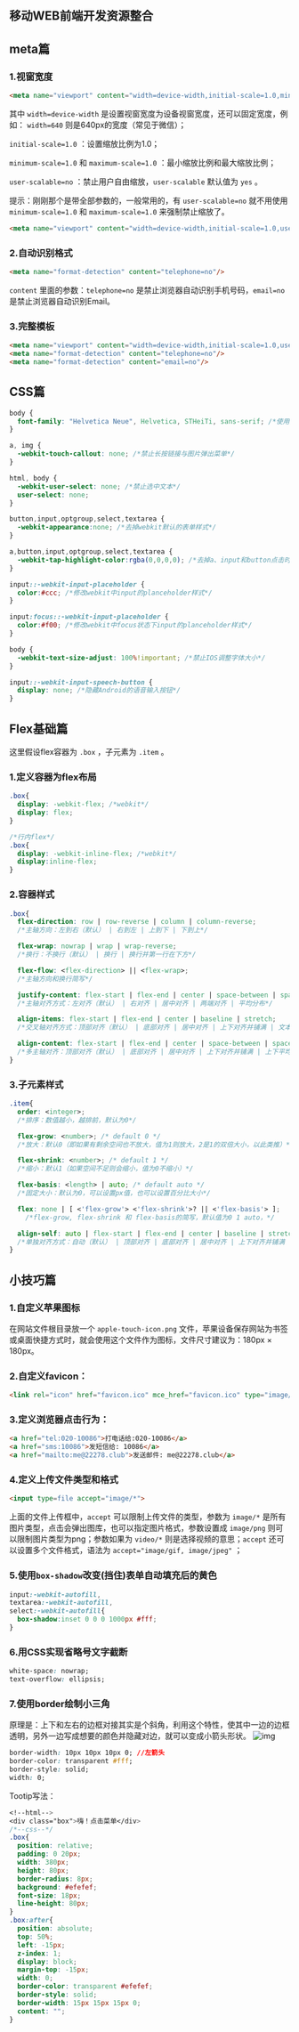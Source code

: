 ## 移动WEB前端开发资源整合

## meta篇

### 1.视窗宽度

```html
<meta name="viewport" content="width=device-width,initial-scale=1.0,minimum-scale=1.0,maximum-scale=1.0,user-scalable=no"/>
```

其中 `width=device-width` 是设置视窗宽度为设备视窗宽度，还可以固定宽度，例如： `width=640` 则是640px的宽度（常见于微信）；

`initial-scale=1.0` ：设置缩放比例为1.0；

`minimum-scale=1.0` 和 `maximum-scale=1.0` ：最小缩放比例和最大缩放比例；

`user-scalable=no` ：禁止用户自由缩放，`user-scalable` 默认值为 `yes` 。

提示：刚刚那个是带全部参数的，一般常用的，有 `user-scalable=no` 就不用使用 `minimum-scale=1.0` 和 `maximum-scale=1.0` 来强制禁止缩放了。

```html
<meta name="viewport" content="width=device-width,initial-scale=1.0,user-scalable=no"/>
```

### 2.自动识别格式

```html
<meta name="format-detection" content="telephone=no"/>
```

`content` 里面的参数：`telephone=no` 是禁止浏览器自动识别手机号码，`email=no` 是禁止浏览器自动识别Email。

### 3.完整模板

```html
<meta name="viewport" content="width=device-width,initial-scale=1.0,user-scalable=no"/>
<meta name="format-detection" content="telephone=no"/>
<meta name="format-detection" content="email=no"/>
```

## CSS篇

```css
body {
  font-family: "Helvetica Neue", Helvetica, STHeiTi, sans-serif; /*使用无衬线字体*/
}

a, img {
  -webkit-touch-callout: none; /*禁止长按链接与图片弹出菜单*/
}

html, body {
  -webkit-user-select: none; /*禁止选中文本*/
  user-select: none;
}

button,input,optgroup,select,textarea {
  -webkit-appearance:none; /*去掉webkit默认的表单样式*/
}

a,button,input,optgroup,select,textarea {
  -webkit-tap-highlight-color:rgba(0,0,0,0); /*去掉a、input和button点击时的蓝色外边框和灰色半透明背景*/
}

input::-webkit-input-placeholder {
  color:#ccc; /*修改webkit中input的planceholder样式*/
}

input:focus::-webkit-input-placeholder {
  color:#f00; /*修改webkit中focus状态下input的planceholder样式*/
}

body {
  -webkit-text-size-adjust: 100%!important; /*禁止IOS调整字体大小*/
}

input::-webkit-input-speech-button {
  display: none; /*隐藏Android的语音输入按钮*/
}
```

## Flex基础篇

这里假设flex容器为 `.box` ，子元素为 `.item` 。

### 1.定义容器为flex布局

```css
.box{
  display: -webkit-flex; /*webkit*/
  display: flex;
}

/*行内flex*/
.box{
  display: -webkit-inline-flex; /*webkit*/
  display:inline-flex;
}
```

### 2.容器样式

```css
.box{
  flex-direction: row | row-reverse | column | column-reverse;
  /*主轴方向：左到右（默认） | 右到左 | 上到下 | 下到上*/

  flex-wrap: nowrap | wrap | wrap-reverse;
  /*换行：不换行（默认） | 换行 | 换行并第一行在下方*/

  flex-flow: <flex-direction> || <flex-wrap>;
  /*主轴方向和换行简写*/

  justify-content: flex-start | flex-end | center | space-between | space-around;
  /*主轴对齐方式：左对齐（默认） | 右对齐 | 居中对齐 | 两端对齐 | 平均分布*/

  align-items: flex-start | flex-end | center | baseline | stretch;
  /*交叉轴对齐方式：顶部对齐（默认） | 底部对齐 | 居中对齐 | 上下对齐并铺满 | 文本基线对齐*/

  align-content: flex-start | flex-end | center | space-between | space-around | stretch;
  /*多主轴对齐：顶部对齐（默认） | 底部对齐 | 居中对齐 | 上下对齐并铺满 | 上下平均分布*/
}
```

### 3.子元素样式

```css
.item{
  order: <integer>;
  /*排序：数值越小，越排前，默认为0*/

  flex-grow: <number>; /* default 0 */
  /*放大：默认0（即如果有剩余空间也不放大，值为1则放大，2是1的双倍大小，以此类推）*/

  flex-shrink: <number>; /* default 1 */
  /*缩小：默认1（如果空间不足则会缩小，值为0不缩小）*/

  flex-basis: <length> | auto; /* default auto */
  /*固定大小：默认为0，可以设置px值，也可以设置百分比大小*/

  flex: none | [ <'flex-grow'> <'flex-shrink'>? || <'flex-basis'> ];
    /*flex-grow, flex-shrink 和 flex-basis的简写，默认值为0 1 auto，*/

  align-self: auto | flex-start | flex-end | center | baseline | stretch;
  /*单独对齐方式：自动（默认） | 顶部对齐 | 底部对齐 | 居中对齐 | 上下对齐并铺满 | 文本基线对齐*/
}
```

## 小技巧篇

### 1.自定义苹果图标

在网站文件根目录放一个 `apple-touch-icon.png` 文件，苹果设备保存网站为书签或桌面快捷方式时，就会使用这个文件作为图标，文件尺寸建议为：180px × 180px。

### 2.自定义favicon：

```html
<link rel="icon" href="favicon.ico" mce_href="favicon.ico" type="image/x-icon">
```

### 3.定义浏览器点击行为：

```html
<a href="tel:020-10086">打电话给:020-10086</a>
<a href="sms:10086">发短信给: 10086</a>
<a href="mailto:me@22278.club">发送邮件: me@22278.club</a>
```

### 4.定义上传文件类型和格式

```html
<input type=file accept="image/*">
```

上面的文件上传框中，`accept` 可以限制上传文件的类型，参数为 `image/*` 是所有图片类型，点击会弹出图库，也可以指定图片格式，参数设置成 `image/png` 则可以限制图片类型为png；参数如果为 `video/*` 则是选择视频的意思；`accept` 还可以设置多个文件格式，语法为 `accept="image/gif, image/jpeg"` ；

### 5.使用`box-shadow`改变(挡住)表单自动填充后的黄色

```css
input:-webkit-autofill,
textarea:-webkit-autofill,
select:-webkit-autofill{
  box-shadow:inset 0 0 0 1000px #fff;
}
```

### 6.用CSS实现省略号文字截断

```css
white-space: nowrap;
text-overflow: ellipsis;
```

### 7.使用border绘制小三角

原理是：上下和左右的边框对接其实是个斜角，利用这个特性，使其中一边的边框透明，另外一边写成想要的颜色并隐藏对边，就可以变成小箭头形状。
![img](https://www.runoob.com/wp-content/uploads/2015/12/border.png)

```css
border-width: 10px 10px 10px 0; //左箭头
border-color: transparent #fff;
border-style: solid;
width: 0;
```

Tootip写法：

```css
<!--html-->
<div class="box">嗨！点击菜单</div>
/*--css--*/
.box{
  position: relative;
  padding: 0 20px;
  width: 380px;
  height: 80px;
  border-radius: 8px;
  background: #efefef;
  font-size: 18px;
  line-height: 80px;
}
.box:after{
  position: absolute;
  top: 50%;
  left: -15px;
  z-index: 1;
  display: block;
  margin-top: -15px;
  width: 0;
  border-color: transparent #efefef;
  border-style: solid;
  border-width: 15px 15px 15px 0;
  content: "";
}
```